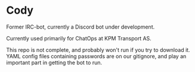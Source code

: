 # Cody
Former IRC-bot, currently a Discord bot under development.

Currently used primarily for ChatOps at KPM Transport AS.

This repo is not complete, and probably won't run if you try to download it. YAML config files containing passwords are on our gitignore, and play an important part in getting the bot to run.
